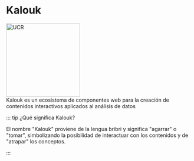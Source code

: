 # Kalouk

<img src="/K.svg" alt="UCR" width="200px" class="block mx-auto" />

<div class="text-xl">
Kalouk es un ecosistema de componentes web para la creación de contenidos interactivos aplicados al análisis de datos
</div>

::: tip ¿Qué significa Kalouk?

El nombre "Kalouk" proviene de la lengua bribri y significa "agarrar" o "tomar", simbolizando la posibilidad de interactuar con los contenidos y de "atrapar" los conceptos.

:::
